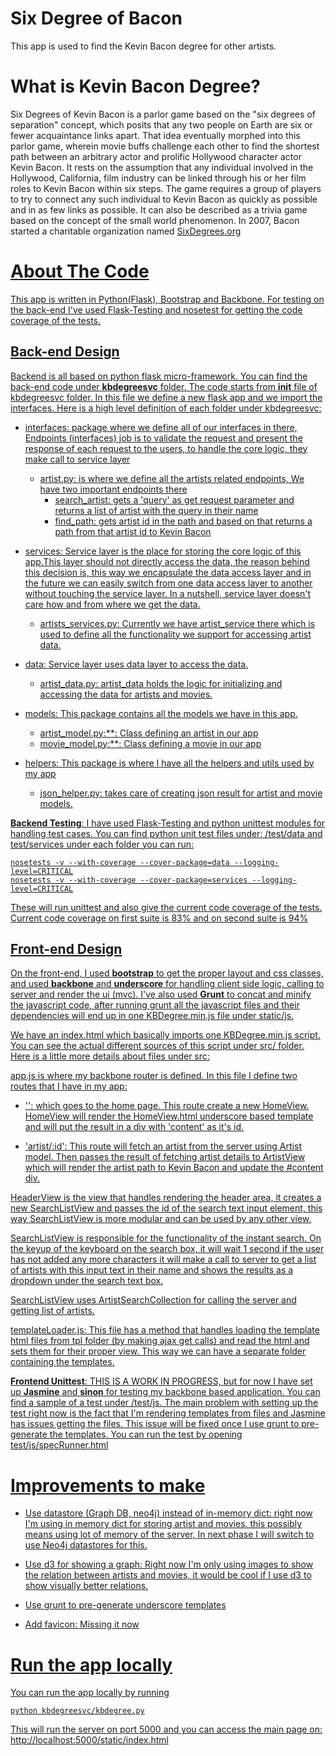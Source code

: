 Six Degree of Bacon
==================
This app is used to find the Kevin Bacon degree for other artists.

What is Kevin Bacon Degree?
==================
Six Degrees of Kevin Bacon is a parlor game based on the "six degrees of separation" concept,
which posits that any two people on Earth are six or fewer acquaintance links apart.
That idea eventually morphed into this parlor game, wherein movie buffs challenge each other
to find the shortest path between an arbitrary actor and prolific Hollywood
character actor Kevin Bacon. It rests on the assumption that any individual involved in the Hollywood,
California, film industry can be linked through his or her film roles to Kevin Bacon within six steps.
The game requires a group of players to try to connect any such individual to Kevin Bacon as quickly
as possible and in as few links as possible. It can also be described as a trivia game based on
the concept of the small world phenomenon. In 2007, Bacon started
a charitable organization named <a href="http://SixDegrees.org">SixDegrees.org


About The Code
================
This app is written in Python(Flask), Bootstrap and Backbone. For testing on the back-end I've used Flask-Testing and
nosetest for getting the code coverage of the tests.

Back-end Design
---------
Backend is all based on python flask micro-framework. You can find the back-end code under **kbdegreesvc** folder.
The code starts from __init__ file of kbdegreesvc folder. In this file we define a new flask app
and we import the interfaces. Here is a high level definition of each folder under kbdegreesvc:
  - interfaces: package where we define all of our interfaces in there, Endpoints (interfaces) job is to
  validate the request and present the response of each request to the users, to handle the core logic,
  they make call to service layer
    - artist.py: is where we define all the artists related endpoints, We have two important endpoints there
      - search_artist: gets a 'query' as get request parameter and returns a list of artist with the query in their name
      - find_path: gets artist id in the path and based on that returns a path from that artist id to Kevin Bacon
  
  - services: Service layer is the place for storing the core logic of this app.This layer should not directly
  access the data, the reason behind this decision is, this way we encapsulate the data access layer and in the future
  we can easily switch from one data access layer to another without touching the service layer. In a nutshell,
  service layer doesn't care how and from where we get the data.
    - artists_services.py: Currently we have artist_service there which is used to define all the functionality we support for accessing artist data.

  - data: Service layer uses data layer to access the data.
    - artist_data.py:  artist_data holds the logic for initializing and accessing the data for artists and movies.
  - models: This package contains all the models we have in this app.
    - artist_model.py:**: Class defining an artist in our app
    - movie_model.py:**: Class defining a movie in our app
  - helpers: This package is where I have all the helpers and utils used by my app
    - json_helper.py: takes care of creating json result for artist and movie models.

**Backend Testing**: I have used Flask-Testing and python unittest modules for handling test cases. You can find python unit test files under:
/test/data and test/services
under each folder you can run:

    nosetests -v --with-coverage --cover-package=data --logging-level=CRITICAL
    nosetests -v --with-coverage --cover-package=services --logging-level=CRITICAL

These will run unittest and also give the current code coverage of the tests. Current code coverage on first suite is 83% and on second suite is 94%

Front-end Design
-----------
On the front-end, I used **bootstrap** to get the proper layout and css classes, and used **backbone** and **underscore** for handling client side logic, calling to server and render the ui (mvc). I've also used **Grunt** to concat and minify the javascript code, after running grunt all the javascript files and their dependencies will end up in one KBDegree.min.js file under static/js.

We have an index.html which basically imports one KBDegree.min.js script. You can see the actual different sources of this script under src/ folder. Here is a little more details about files under src:

app.js is where my backbone router is defined. In this file I define two routes that I have in my app:
- '': which goes to the home page. This route create a new HomeView. HomeView will render the HomeView.html underscore
based template and will put the result in a div with 'content' as it's id.

- 'artist/:id': This route will fetch an artist from the server using Artist model. Then passes the result of fetching
artist details to ArtistView which will render the artist path to Kevin Bacon and update the #content div.

HeaderView is the view that handles rendering the header area, it creates a new SearchListView and passes the id of
the search text input element, this way SearchListView is more modular and can be used by any other view.

SearchListView is responsible for the functionality of the instant search. On the keyup of the keyboard
on the search box, it will wait 1 second if the user has not added any more characters it will make a call to server to
get a list of artists with this input text in their name and shows the results as a dropdown under the search text box.

SearchListView uses ArtistSearchCollection for calling the server and getting list of artists.

templateLoader.js: This file has a method that handles loading the template html files from tpl folder (by making
ajax get calls) and read the html and sets them for their proper view. This way we can have a separate folder containing
the templates.

**Frontend Unittest**: THIS IS A WORK IN PROGRESS, but for now I have set up **Jasmine** and **sinon** for testing my backbone based application. You can find a sample of a test under /test/js. The main problem with setting up the test right now is the fact that I'm rendering templates from files and Jasmine has issues getting the files. This issue will be fixed once I use grunt to pre-generate the templates. You can run the test by opening test/js/specRunner.html

Improvements to make
===========
- Use datastore (Graph DB, neo4j) instead of in-memory dict: right now I'm using in memory dict for storing artist and movies. this
possibly means using lot of memory of the server, In next phase I will switch to use Neo4j datastores for this.

- Use d3 for showing a graph: Right now I'm only using images to show the relation between artists and movies,
it would be cool if I use d3 to show visually better relations.

- Use grunt to pre-generate underscore templates

- Add favicon: Missing it now


Run the app locally
===========
You can run the app locally by running

    python kbdegreesvc/kbdegree.py

This will run the server on port 5000 and you can access the main page on:
http://localhost:5000/static/index.html

